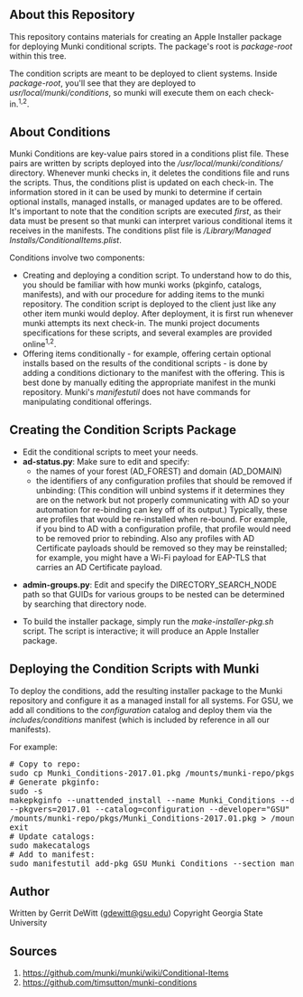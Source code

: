 About this Repository
----------
This repository contains materials for creating an Apple Installer package for deploying Munki conditional scripts.  The package's root is _package-root_ within this tree.

The condition scripts are meant to be deployed to client systems.  Inside _package-root_, you'll see that they are deployed to _usr/local/munki/conditions_, so munki will execute them on each check-in.<sup>1,2</sup>.

About Conditions
----------
Munki Conditions are key-value pairs stored in a conditions plist file.  These pairs are written by scripts deployed into the _/usr/local/munki/conditions/_ directory.  Whenever munki checks in, it deletes the conditions file and runs the scripts.  Thus, the conditions plist is updated on each check-in.  The information stored in it can be used by munki to determine if certain optional installs, managed installs, or managed updates are to be offered.  It's important to note that the condition scripts are executed *first*, as their data must be present so that munki can interpret various conditional items it receives in the manifests.  The conditions plist file is _/Library/Managed Installs/ConditionalItems.plist_.

Conditions involve two components:
* Creating and deploying a condition script.  To understand how to do this, you should be familiar with how munki works (pkginfo, catalogs, manifests), and with our procedure for adding items to the munki repository.  The condition script is deployed to the client just like any other item munki would deploy.  After deployment, it is first run whenever munki attempts its next check-in.  The munki project documents specifications for these scripts, and several examples are provided online<sup>1,2</sup>.
* Offering items conditionally - for example, offering certain optional installs based on the results of the conditional scripts - is done by adding a conditions dictionary to the manifest with the offering.  This is best done by manually editing the appropriate manifest in the munki repository.  Munki's _manifestutil_ does not have commands for manipulating conditional offerings.

Creating the Condition Scripts Package
----------
* Edit the conditional scripts to meet your needs.
* **ad-status.py**: Make sure to edit and specify:
   - the names of your forest (AD_FOREST) and domain (AD_DOMAIN)
   - the identifiers of any configuration profiles that should be removed if unbinding:  (This condition will unbind systems if it determines they are on the network but not properly communicating with AD so your automation for re-binding can key off of its output.) Typically, these are profiles that would be re-installed when re-bound.  For example, if you bind to AD with a configuration profile, that profile would need to be removed prior to rebinding.  Also any profiles with AD Certificate payloads should be removed so they may be reinstalled; for example, you might have a Wi-Fi payload for EAP-TLS that carries an AD Certificate payload. 
- **admin-groups.py**: Edit and specify the DIRECTORY_SEARCH_NODE path so that GUIDs for various groups to be nested can be determined by searching that directory node.
* To build the installer package, simply run the _make-installer-pkg.sh_ script.  The script is interactive; it will produce an Apple Installer package.

Deploying the Condition Scripts with Munki
----------
To deploy the conditions, add the resulting installer package to the Munki repository and configure it as a managed install for all systems.  For GSU, we add all conditions to the _configuration_ catalog and deploy them via the _includes/conditions_ manifest (which is included by reference in all our manifests).

For example:
<pre>
# Copy to repo:
sudo cp Munki_Conditions-2017.01.pkg /mounts/munki-repo/pkgs/
# Generate pkginfo:
sudo -s
makepkginfo --unattended_install --name Munki_Conditions --displayname="Munki Conditions" \
--pkgvers=2017.01 --catalog=configuration --developer="GSU" --category="Misc" \
/mounts/munki-repo/pkgs/Munki_Conditions-2017.01.pkg > /mounts/munki-repo/pkgsinfo/Munki_Conditions-2017.01
exit
# Update catalogs:
sudo makecatalogs
# Add to manifest:
sudo manifestutil add-pkg GSU_Munki_Conditions --section managed_installs --manifest includes/conditions
</pre>

Author
----------
Written by Gerrit DeWitt (gdewitt@gsu.edu)
Copyright Georgia State University

Sources
----------
1. https://github.com/munki/munki/wiki/Conditional-Items
2. https://github.com/timsutton/munki-conditions
